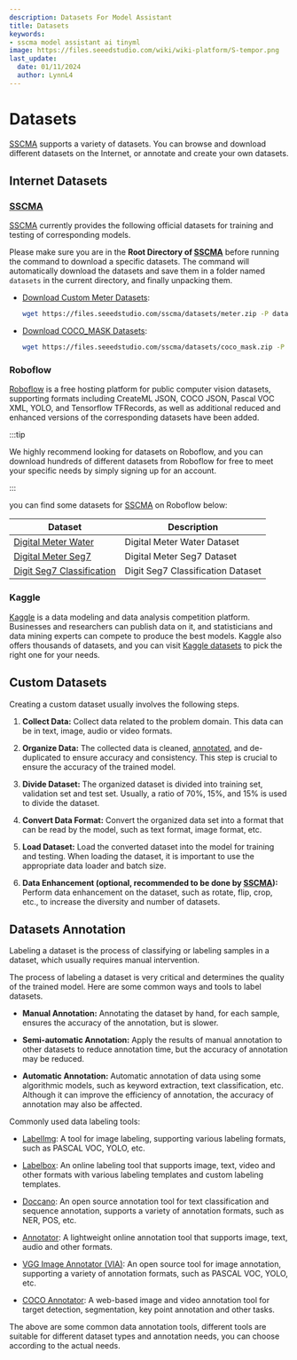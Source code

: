 ```yaml
---
description: Datasets For Model Assistant
title: Datasets
keywords:
- sscma model assistant ai tinyml 
image: https://files.seeedstudio.com/wiki/wiki-platform/S-tempor.png
last_update:
  date: 01/11/2024
  author: LynnL4
---
```


# Datasets

[SSCMA](https://github.com/Seeed-Studio/ModelAssistant) supports a variety of datasets. You can browse and download different datasets on the Internet, or annotate and create your own datasets.

## Internet Datasets

### [SSCMA](https://github.com/Seeed-Studio/ModelAssistant)

[SSCMA](https://github.com/Seeed-Studio/ModelAssistant) currently provides the following official datasets for training and testing of corresponding models.

Please make sure you are in the **Root Directory of [SSCMA](https://github.com/Seeed-Studio/ModelAssistant)** before running the command to download a specific datasets. The command will automatically download the datasets and save them in a folder named `datasets` in the current directory, and finally unpacking them.

- [Download Custom Meter Datasets](https://files.seeedstudio.com/sscma/datasets/meter.zip):

  ```sh
  wget https://files.seeedstudio.com/sscma/datasets/meter.zip -P datasets && unzip datasets/meter.zip -d datasets
  ```

- [Download COCO_MASK Datasets](https://files.seeedstudio.com/sscma/datasets/coco_mask.zip):

  ```sh
  wget https://files.seeedstudio.com/sscma/datasets/coco_mask.zip -P datasets && unzip datasets/coco_mask.zip -d datasets
  ```

### Roboflow

[Roboflow](https://public.roboflow.com/) is a free hosting platform for public computer vision datasets, supporting formats including CreateML JSON, COCO JSON, Pascal VOC XML, YOLO, and Tensorflow TFRecords, as well as additional reduced and enhanced versions of the corresponding datasets have been added.

:::tip

We highly recommend looking for datasets on Roboflow, and you can download hundreds of different datasets from Roboflow for free to meet your specific needs by simply signing up for an account.

:::

you can find some datasets for [SSCMA](https://github.com/Seeed-Studio/ModelAssistant) on Roboflow below:

| Dataset | Description |
| -- | -- |
| [Digital Meter Water](https://universe.roboflow.com/seeed-studio-dbk14/digital-meter-water/dataset/1) | Digital Meter Water Dataset |
| [Digital Meter Seg7](https://universe.roboflow.com/seeed-studio-dbk14/digital-meter-seg7/dataset/1) | Digital Meter Seg7 Dataset |
| [Digit Seg7 Classification](https://universe.roboflow.com/seeed-studio-ovcjn/digit-seg7/1) | Digit Seg7 Classification Dataset |

### Kaggle

[Kaggle](https://www.kaggle.com/) is a data modeling and data analysis competition platform. Businesses and researchers can publish data on it, and statisticians and data mining experts can compete to produce the best models. Kaggle also offers thousands of datasets, and you can visit [Kaggle datasets](https://www.kaggle.com/datasets) to pick the right one for your needs.

## Custom Datasets

Creating a custom dataset usually involves the following steps.

1. **Collect Data:** Collect data related to the problem domain. This data can be in text, image, audio or video formats.

2. **Organize Data:** The collected data is cleaned, [annotated](#dataset-annotation), and de-duplicated to ensure accuracy and consistency. This step is crucial to ensure the accuracy of the trained model.

3. **Divide Dataset:** The organized dataset is divided into training set, validation set and test set. Usually, a ratio of 70%, 15%, and 15% is used to divide the dataset.

4. **Convert Data Format:** Convert the organized data set into a format that can be read by the model, such as text format, image format, etc.

5. **Load Dataset:** Load the converted dataset into the model for training and testing. When loading the dataset, it is important to use the appropriate data loader and batch size.

6. **Data Enhancement (optional, recommended to be done by [SSCMA](https://github.com/Seeed-Studio/ModelAssistant)):** Perform data enhancement on the dataset, such as rotate, flip, crop, etc., to increase the diversity and number of datasets.

## Datasets Annotation

Labeling a dataset is the process of classifying or labeling samples in a dataset, which usually requires manual intervention.

The process of labeling a dataset is very critical and determines the quality of the trained model. Here are some common ways and tools to label datasets.

- **Manual Annotation:** Annotating the dataset by hand, for each sample, ensures the accuracy of the annotation, but is slower.

- **Semi-automatic Annotation:** Apply the results of manual annotation to other datasets to reduce annotation time, but the accuracy of annotation may be reduced.

- **Automatic Annotation:** Automatic annotation of data using some algorithmic models, such as keyword extraction, text classification, etc. Although it can improve the efficiency of annotation, the accuracy of annotation may also be affected.

Commonly used data labeling tools:

- [LabelImg](https://github.com/heartexlabs/labelImg): A tool for image labeling, supporting various labeling formats, such as PASCAL VOC, YOLO, etc.

- [Labelbox](https://labelbox.com/): An online labeling tool that supports image, text, video and other formats with various labeling templates and custom labeling templates.

- [Doccano](https://github.com/doccano/doccano): An open source annotation tool for text classification and sequence annotation, supports a variety of annotation formats, such as NER, POS, etc.

- [Annotator](https://github.com/openannotation/annotator): A lightweight online annotation tool that supports image, text, audio and other formats.

- [VGG Image Annotator (VIA)](https://gitlab.com/vgg/via): An open source tool for image annotation, supporting a variety of annotation formats, such as PASCAL VOC, YOLO, etc.

- [COCO Annotator](https://github.com/jsbroks/coco-annotator): A web-based image and video annotation tool for target detection, segmentation, key point annotation and other tasks.

The above are some common data annotation tools, different tools are suitable for different dataset types and annotation needs, you can choose according to the actual needs.

